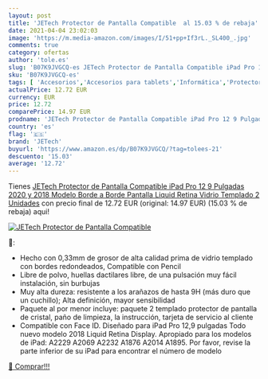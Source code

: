 ```yaml
---
layout: post
title: 'JETech Protector de Pantalla Compatible  al 15.03 % de rebaja'
date: 2021-04-04 23:02:03
image: 'https://m.media-amazon.com/images/I/51+pp+If3rL._SL400_.jpg'
comments: true
category: ofertas
author: 'tole.es'
slug: 'B07K9JVGCQ-es JETech Protector de Pantalla Compatible iPad Pro 12 9...'
sku: 'B07K9JVGCQ-es'
tags: [ 'Accesorios','Accesorios para tablets','Informática','Protectores de pantalla para tablets','ipad','jetech', ]
actualPrice: 12.72 EUR
currency: EUR
price: 12.72
comparePrice: 14.97 EUR
prodname: 'JETech Protector de Pantalla Compatible iPad Pro 12 9 Pulgadas  2020 y 2018 Modelo  Borde a Borde Pantalla Liquid Retina   Vidrio Templado  2 Unidades'
country: 'es'
flag: '🇪🇸'
brand: 'JETech'
buyurl: 'https://www.amazon.es/dp/B07K9JVGCQ/?tag=tolees-21'
descuento: '15.03'
average: '12.72'
---
```


Tienes [JETech Protector de Pantalla Compatible iPad Pro 12 9 Pulgadas  2020 y 2018 Modelo  Borde a Borde Pantalla Liquid Retina   Vidrio Templado  2 Unidades](https://www.amazon.es/dp/B07K9JVGCQ/?tag=tolees-21) con precio final de  12.72 EUR (original: 14.97 EUR) (15.03 %  de rebaja) aqui!

[![JETech Protector de Pantalla Compatible ](https://m.media-amazon.com/images/I/51+pp+If3rL._SL400_.jpg)](https://www.amazon.es/dp/B07K9JVGCQ/?tag=tolees-21)

🔎:

- Hecho con 0,33mm de grosor de alta calidad prima de vidrio templado con bordes redondeados, Compatible con Pencil
- Libre de polvo, huellas dactilares libre, de una pulsación muy fácil instalación, sin burbujas
- Muy alta dureza: resistente a los arañazos de hasta 9H (más duro que un cuchillo); Alta definición, mayor sensibilidad
- Paquete al por menor incluye: paquete 2 templado protector de pantalla de cristal, paño de limpieza, la instrucción, tarjeta de servicio al cliente
- Compatible con Face ID. Diseñado para iPad Pro 12,9 pulgadas Todo nuevo modelo 2018 Liquid Retina Display. Apropiado para los modelos de iPad: A2229 A2069 A2232 A1876 A2014 A1895. Por favor, revise la parte inferior de su iPad para encontrar el número de modelo

[🛒 Comprar!!!](https://www.amazon.es/dp/B07K9JVGCQ/?tag=tolees-21)
